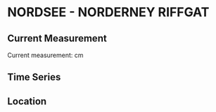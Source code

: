 # NORDSEE - NORDERNEY RIFFGAT

## Current Measurement

Current measurement: <Value topic="rivers/pegel-online/NORDSEE/NORDERNEY RIFFGAT/measurementValue"/> cm

## Time Series

<TimeSeries topic="rivers/pegel-online/NORDSEE/NORDERNEY RIFFGAT/measurementValue" period="week" />

## Location

<WorldMap>
  <Marker lat="53.69649852343097" lon="7.157758676264963" labelTopic="rivers/pegel-online/NORDSEE/NORDERNEY RIFFGAT" />
</WorldMap>
